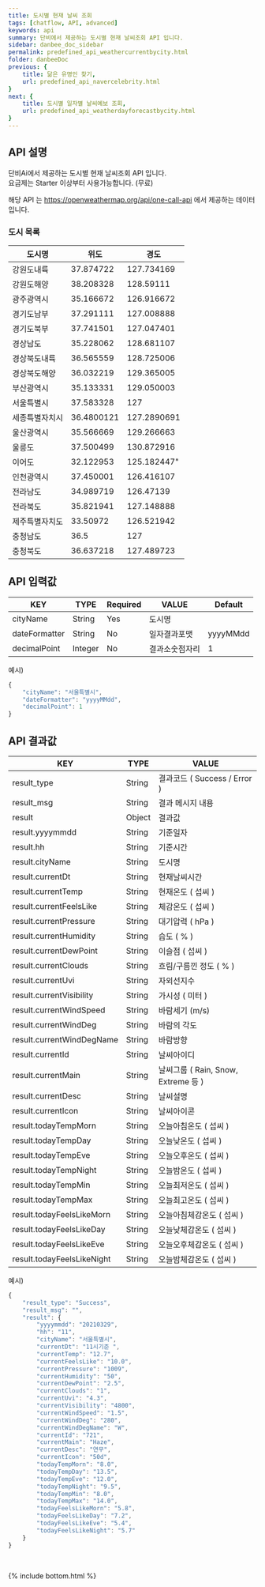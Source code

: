```yaml
---
title: 도시별 현재 날씨 조회
tags: [chatflow, API, advanced]
keywords: api
summary: 단비에서 제공하는 도시별 현재 날씨조회 API 입니다.
sidebar: danbee_doc_sidebar
permalink: predefined_api_weathercurrentbycity.html
folder: danbeeDoc
previous: {
    title: 닮은 유명인 찾기,
    url: predefined_api_navercelebrity.html
}
next: {
    title: 도시별 일자별 날씨예보 조회,
    url: predefined_api_weatherdayforecastbycity.html
}
---
```


## API 설명

단비Ai에서 제공하는 도시별 현재 날씨조회 API 입니다. <br>
요금제는 Starter 이상부터 사용가능합니다. (무료) <br>

해당 API 는 https://openweathermap.org/api/one-call-api 에서 제공하는 데이터입니다.

### 도시 목록

| 도시명 | 위도 | 경도 |
|--------|--------|--------|
| 강원도내륙 | 37.874722 | 127.734169 |
| 강원도해양 | 38.208328 | 128.59111 |
| 광주광역시 | 35.166672 | 126.916672 |
| 경기도남부 | 37.291111 | 127.008888 |
| 경기도북부 | 37.741501 | 127.047401 |
| 경상남도 | 35.228062 | 128.681107 |
| 경상북도내륙 | 36.565559 | 128.725006 |
| 경상북도해양 | 36.032219 | 129.365005 |
| 부산광역시 | 35.133331 | 129.050003 |
| 서울특별시 | 37.583328 | 127 |
| 세종특별자치시 | 36.4800121 | 127.2890691 |
| 울산광역시 | 35.566669 | 129.266663 |
| 울릉도 | 37.500499 | 130.872916 |
| 이어도 | 32.122953 | 125.182447" |
| 인천광역시 | 37.450001 | 126.416107 |
| 전라남도 | 34.989719 | 126.47139 |
| 전라북도 | 35.821941 | 127.148888 |
| 제주특별자치도 | 33.50972 | 126.521942 |
| 충청남도 | 36.5 | 127 |
| 충청북도 | 36.637218 | 127.489723 |


## API 입력값

| KEY | TYPE | Required | VALUE | Default |
|--------|--------|--------|--------|--------|
| cityName | String | Yes | 도시명 | |
| dateFormatter | String | No | 일자결과포맷 | yyyyMMdd |
| decimalPoint | Integer | No | 결과소숫점자리 | 1 |

예시)
```javascript
{
    "cityName": "서울특별시",
    "dateFormatter": "yyyyMMdd",
    "decimalPoint": 1
}
```
## API 결과값

| KEY | TYPE | VALUE |
|--------|--------|--------|
| result_type | String | 결과코드 ( Success / Error ) |
| result_msg | String | 결과 메시지 내용 |
| result | Object | 결과값 |
| result.yyyymmdd | String | 기준일자 |
| result.hh | String | 기준시간 |
| result.cityName | String | 도시명 |
| result.currentDt | String | 현재날씨시간 |
| result.currentTemp | String | 현재온도 ( 섭씨 ) |
| result.currentFeelsLike | String | 체감온도 ( 섭씨 )  |
| result.currentPressure | String | 대기압력 ( hPa ) |
| result.currentHumidity | String | 습도 ( % ) |
| result.currentDewPoint | String | 이슬점 ( 섭씨 ) |
| result.currentClouds | String | 흐림/구름낀 정도 ( % ) |
| result.currentUvi | String | 자외선지수 |
| result.currentVisibility | String | 가시성 ( 미터 ) |
| result.currentWindSpeed | String | 바람세기 (m/s) |
| result.currentWindDeg | String | 바람의 각도 |
| result.currentWindDegName | String | 바람방향 |
| result.currentId | String | 날씨아이디 |
| result.currentMain | String | 날씨그룹 ( Rain, Snow, Extreme 등 ) |
| result.currentDesc | String | 날씨설명 |
| result.currentIcon | String | 날씨아이콘 |
| result.todayTempMorn | String | 오늘아침온도 ( 섭씨 ) |
| result.todayTempDay | String | 오늘낮온도 ( 섭씨 ) |
| result.todayTempEve | String | 오늘오후온도 ( 섭씨 ) |
| result.todayTempNight | String | 오늘밤온도 ( 섭씨 ) |
| result.todayTempMin | String | 오늘최저온도 ( 섭씨 ) |
| result.todayTempMax | String | 오늘최고온도 ( 섭씨 ) |
| result.todayFeelsLikeMorn | String | 오늘아침체감온도 ( 섭씨 ) |
| result.todayFeelsLikeDay | String | 오늘낮체감온도 ( 섭씨 ) |
| result.todayFeelsLikeEve | String | 오늘오후체감온도 ( 섭씨 ) |
| result.todayFeelsLikeNight | String | 오늘밤체감온도 ( 섭씨 ) |

예시)
```javascript
{
    "result_type": "Success",
    "result_msg": "",
    "result": {
        "yyyymmdd": "20210329",
        "hh": "11",
        "cityName": "서울특별시",
        "currentDt": "11시기준 ",
        "currentTemp": "12.7",
        "currentFeelsLike": "10.0",
        "currentPressure": "1009",
        "currentHumidity": "50",
        "currentDewPoint": "2.5",
        "currentClouds": "1",
        "currentUvi": "4.3",
        "currentVisibility": "4800",
        "currentWindSpeed": "1.5",
        "currentWindDeg": "280",
        "currentWindDegName": "W",
        "currentId": "721",
        "currentMain": "Haze",
        "currentDesc": "연무",
        "currentIcon": "50d",
        "todayTempMorn": "8.0",
        "todayTempDay": "13.5",
        "todayTempEve": "12.0",
        "todayTempNight": "9.5",
        "todayTempMin": "8.0",
        "todayTempMax": "14.0",
        "todayFeelsLikeMorn": "5.8",
        "todayFeelsLikeDay": "7.2",
        "todayFeelsLikeEve": "5.4",
        "todayFeelsLikeNight": "5.7"
    }
}
```

<br />

{% include bottom.html %}

